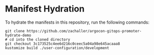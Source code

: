 # Manifest Hydration

To hydrate the manifests in this repository, run the following commands:

```shell
git clone https://github.com/zachaller/argocon-gitops-promoter-hydrate-demo
# cd into the cloned directory
git checkout 3c173525c4ee6d216c0ceec5a04a98e645acaaa8
kustomize build ./user-configuration/development
```
